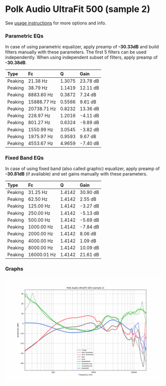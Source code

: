 # Polk Audio UltraFit 500 (sample 2)
See [usage instructions](https://github.com/jaakkopasanen/AutoEq#usage) for more options and info.

### Parametric EQs
In case of using parametric equalizer, apply preamp of **-30.33dB** and build filters manually
with these parameters. The first 5 filters can be used independently.
When using independent subset of filters, apply preamp of **-30.38dB**.

| Type    | Fc          |      Q | Gain     |
|:--------|:------------|:-------|:---------|
| Peaking | 21.38 Hz    | 1.3075 | 23.78 dB |
| Peaking | 38.79 Hz    | 1.1419 | 12.11 dB |
| Peaking | 8883.60 Hz  | 0.3872 | 7.24 dB  |
| Peaking | 15888.77 Hz | 0.5566 | 9.61 dB  |
| Peaking | 20738.71 Hz | 0.8232 | 13.36 dB |
| Peaking | 228.97 Hz   | 1.2016 | -4.11 dB |
| Peaking | 801.27 Hz   | 0.6324 | -9.89 dB |
| Peaking | 1550.99 Hz  | 3.0545 | -3.82 dB |
| Peaking | 1975.97 Hz  | 0.9593 | 9.67 dB  |
| Peaking | 4553.67 Hz  | 4.9659 | -7.40 dB |

### Fixed Band EQs
In case of using fixed band (also called graphic) equalizer, apply preamp of **-30.81dB**
(if available) and set gains manually with these parameters.

| Type    | Fc          |      Q | Gain     |
|:--------|:------------|:-------|:---------|
| Peaking | 31.25 Hz    | 1.4142 | 30.90 dB |
| Peaking | 62.50 Hz    | 1.4142 | 2.55 dB  |
| Peaking | 125.00 Hz   | 1.4142 | -3.27 dB |
| Peaking | 250.00 Hz   | 1.4142 | -5.13 dB |
| Peaking | 500.00 Hz   | 1.4142 | -5.69 dB |
| Peaking | 1000.00 Hz  | 1.4142 | -7.84 dB |
| Peaking | 2000.00 Hz  | 1.4142 | 8.06 dB  |
| Peaking | 4000.00 Hz  | 1.4142 | 1.09 dB  |
| Peaking | 8000.00 Hz  | 1.4142 | 10.09 dB |
| Peaking | 16000.01 Hz | 1.4142 | 21.61 dB |

### Graphs
![](./Polk%20Audio%20UltraFit%20500%20(sample%202).png)